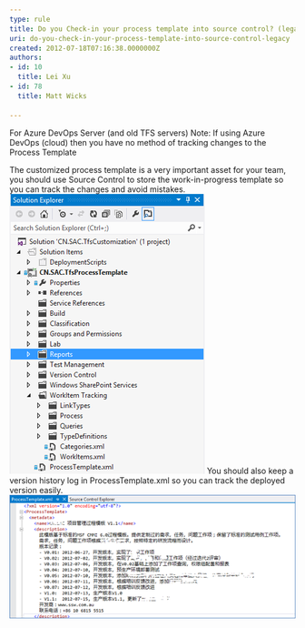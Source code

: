 ```yaml
---
type: rule
title: Do you Check-in your process template into source control? (legacy)
uri: do-you-check-in-your-process-template-into-source-control-legacy
created: 2012-07-18T07:16:38.0000000Z
authors:
- id: 10
  title: Lei Xu
- id: 78
  title: Matt Wicks

---
```


For Azure DevOps Server (and old TFS servers)
Note: If using Azure DevOps (cloud) then you have no method of tracking changes to the Process Template

The customized process template is a very important asset for your team, you should use Source Control to store the work-in-progress template so you can track the changes and avoid mistakes.
![ customized process template in source control   ](CheckInTemplateIntoSourceControl.png)
You should also keep a version history log in ProcessTemplate.xml so you can track the deployed version easily.
![ ProcessTemplate.xml with version history log](KeepHistoryForTemplate.png)
